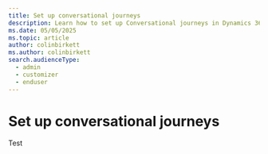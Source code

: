 ```yaml
---
title: Set up conversational journeys
description: Learn how to set up Conversational journeys in Dynamics 365 Customer Insights - Journeys.
ms.date: 05/05/2025
ms.topic: article
author: colinbirkett
ms.author: colinbirkett
search.audienceType: 
  - admin
  - customizer
  - enduser
---
```


# Set up conversational journeys

Test

